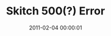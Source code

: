 ---
layout: web-error
date: 2011-02-04 00:00:01
title: Skitch 500(?) Error
image: skitch_error
alt: Skitch 500(?)
category: web-errors
---